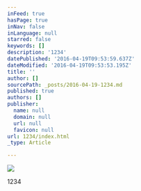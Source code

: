 ```yaml
---
inFeed: true
hasPage: true
inNav: false
inLanguage: null
starred: false
keywords: []
description: '1234'
datePublished: '2016-04-19T09:53:59.637Z'
dateModified: '2016-04-19T09:53:53.195Z'
title: ''
author: []
sourcePath: _posts/2016-04-19-1234.md
published: true
authors: []
publisher:
  name: null
  domain: null
  url: null
  favicon: null
url: 1234/index.html
_type: Article

---
```

![](https://the-grid-user-content.s3-us-west-2.amazonaws.com/9fb271b6-8b14-4fe6-97fd-bdc8177459fa.jpg)

1234